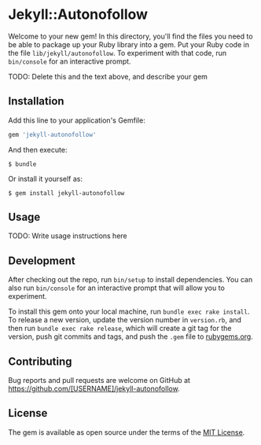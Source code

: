 # Jekyll::Autonofollow

Welcome to your new gem! In this directory, you'll find the files you need to be able to package up your Ruby library into a gem. Put your Ruby code in the file `lib/jekyll/autonofollow`. To experiment with that code, run `bin/console` for an interactive prompt.

TODO: Delete this and the text above, and describe your gem

## Installation

Add this line to your application's Gemfile:

```ruby
gem 'jekyll-autonofollow'
```

And then execute:

    $ bundle

Or install it yourself as:

    $ gem install jekyll-autonofollow

## Usage

TODO: Write usage instructions here

## Development

After checking out the repo, run `bin/setup` to install dependencies. You can also run `bin/console` for an interactive prompt that will allow you to experiment.

To install this gem onto your local machine, run `bundle exec rake install`. To release a new version, update the version number in `version.rb`, and then run `bundle exec rake release`, which will create a git tag for the version, push git commits and tags, and push the `.gem` file to [rubygems.org](https://rubygems.org).

## Contributing

Bug reports and pull requests are welcome on GitHub at https://github.com/[USERNAME]/jekyll-autonofollow.


## License

The gem is available as open source under the terms of the [MIT License](http://opensource.org/licenses/MIT).

